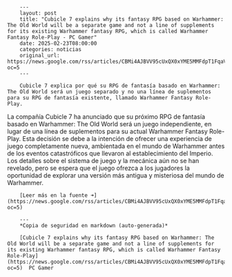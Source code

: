         ---
        layout: post
        title: "Cubicle 7 explains why its fantasy RPG based on Warhammer: The Old World will be a separate game and not a line of supplements for its existing Warhammer fantasy RPG, which is called Warhammer Fantasy Role-Play - PC Gamer"
        date: 2025-02-23T08:00:00
        categories: noticias
        original_url: https://news.google.com/rss/articles/CBMi4AJBVV95cUxQX0xYME5MMFdpT1FqaVBtM0VqUV9wX3VUYkpRMDZ0T2w0Q0F4Q1JLcGdvRDF0eEY0RzJ4SVNrdnYzdkVpcnNhLU5CdWdLQ1dtekljSGhHUFE4dE9ndDFCZkxZRk5sVFN1TUtBdnhiNTFMT2UxaUNuNWpENlJmZnMxV3dFNjBhLXdqOGVWQ0NjT2dFbnFyeE1LM3BWNGpmMUJld1JuNWJBNzBKbzRmNVptMHVhQVQ2V2I0YUpWUEhHTHEzbVpIcU5mQzRmN3JnY003LUpjekJSOWk2UUtTYnJsSWlnWkRhdnYtUkktTzZZTmdjRzVnUVNTMWpEU21QOW5kMEhJMFZodHFkMjJvMHdCSE1OUWl5VjA0Ri0xMDRpQnpIM0tiS2gybEpadHFHQkZvcl8zbjhTdlEtMmFFYW5WUEVzVndLbE5GOHIwOXcwWjk4bzZDWWtYUVNaNTJLb2hC?oc=5
        ---

        Cubicle 7 explica por qué su RPG de fantasía basado en Warhammer: The Old World será un juego separado y no una línea de suplementos para su RPG de fantasía existente, llamado Warhammer Fantasy Role-Play.
La compañía Cubicle 7 ha anunciado que su próximo RPG de fantasía basado en Warhammer: The Old World será un juego independiente, en lugar de una línea de suplementos para su actual Warhammer Fantasy Role-Play. Esta decisión se debe a la intención de ofrecer una experiencia de juego completamente nueva, ambientada en el mundo de Warhammer antes de los eventos catastróficos que llevaron al establecimiento del Imperio. Los detalles sobre el sistema de juego y la mecánica aún no se han revelado, pero se espera que el juego ofrezca a los jugadores la oportunidad de explorar una versión más antigua y misteriosa del mundo de Warhammer.

        [Leer más en la fuente ➜](https://news.google.com/rss/articles/CBMi4AJBVV95cUxQX0xYME5MMFdpT1FqaVBtM0VqUV9wX3VUYkpRMDZ0T2w0Q0F4Q1JLcGdvRDF0eEY0RzJ4SVNrdnYzdkVpcnNhLU5CdWdLQ1dtekljSGhHUFE4dE9ndDFCZkxZRk5sVFN1TUtBdnhiNTFMT2UxaUNuNWpENlJmZnMxV3dFNjBhLXdqOGVWQ0NjT2dFbnFyeE1LM3BWNGpmMUJld1JuNWJBNzBKbzRmNVptMHVhQVQ2V2I0YUpWUEhHTHEzbVpIcU5mQzRmN3JnY003LUpjekJSOWk2UUtTYnJsSWlnWkRhdnYtUkktTzZZTmdjRzVnUVNTMWpEU21QOW5kMEhJMFZodHFkMjJvMHdCSE1OUWl5VjA0Ri0xMDRpQnpIM0tiS2gybEpadHFHQkZvcl8zbjhTdlEtMmFFYW5WUEVzVndLbE5GOHIwOXcwWjk4bzZDWWtYUVNaNTJLb2hC?oc=5)

        ---
        *Copia de seguridad en markdown (auto-generada)*

        [Cubicle 7 explains why its fantasy RPG based on Warhammer: The Old World will be a separate game and not a line of supplements for its existing Warhammer fantasy RPG, which is called Warhammer Fantasy Role-Play](https://news.google.com/rss/articles/CBMi4AJBVV95cUxQX0xYME5MMFdpT1FqaVBtM0VqUV9wX3VUYkpRMDZ0T2w0Q0F4Q1JLcGdvRDF0eEY0RzJ4SVNrdnYzdkVpcnNhLU5CdWdLQ1dtekljSGhHUFE4dE9ndDFCZkxZRk5sVFN1TUtBdnhiNTFMT2UxaUNuNWpENlJmZnMxV3dFNjBhLXdqOGVWQ0NjT2dFbnFyeE1LM3BWNGpmMUJld1JuNWJBNzBKbzRmNVptMHVhQVQ2V2I0YUpWUEhHTHEzbVpIcU5mQzRmN3JnY003LUpjekJSOWk2UUtTYnJsSWlnWkRhdnYtUkktTzZZTmdjRzVnUVNTMWpEU21QOW5kMEhJMFZodHFkMjJvMHdCSE1OUWl5VjA0Ri0xMDRpQnpIM0tiS2gybEpadHFHQkZvcl8zbjhTdlEtMmFFYW5WUEVzVndLbE5GOHIwOXcwWjk4bzZDWWtYUVNaNTJLb2hC?oc=5)  PC Gamer
